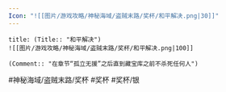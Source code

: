 ```yaml
---
Icon: "![[图片/游戏攻略/神秘海域/盗贼末路/奖杯/和平解决.png|30]]"
---
```

```ad-common-silver-trophy
title: (Title:: "和平解决")
![[图片/游戏攻略/神秘海域/盗贼末路/奖杯/和平解决.png|100]]

(Comment:: "在章节“孤立无援”之后直到藏宝库之前不杀死任何人")
```

#神秘海域/盗贼末路/奖杯 #奖杯 #奖杯/银
